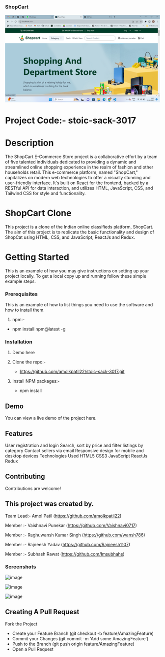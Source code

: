 ### ShopCart

![image](https://github.com/Vaishnavi0717/git_practice_assignmnet1/blob/main/Screenshot%20(278).png)



# Project Code:- stoic-sack-3017

# Description
The ShopCart E-Commerce Store project is a collaborative effort by a team of five talented individuals dedicated to providing a dynamic and streamlined online shopping experience in the realm of fashion and other households retail. This e-commerce platform, named "ShopCart," capitalizes on modern web technologies to offer a visually stunning and user-friendly interface. It's built on React for the frontend, backed by a RESTful API for data interaction, and utilizes HTML, JavaScript, CSS, and Tailwind CSS for style and functionality.

# ShopCart Clone
This project is a clone of the Indian online classifieds platform, ShopCart. The aim of this project is to replicate the basic functionality and design of ShopCat using HTML, CSS, and JavaScript, ReactJs and Redux.

# Getting Started
This is an example of how you may give instructions on setting up your project locally. To get a local copy up and running follow these simple example steps.

### Prerequisites

This is an example of how to list things you need to use the software and how to install them.

1. npm:-
* npm install npm@latest -g


### Installation

1.  Demo here []()

2. Clone the repo:-
   *  https://github.com/amolkpatil22/stoic-sack-3017.git

4. Install NPM packages:-
   * npm install


## Demo
You can view a live demo of the project here. 

## Features
User registration and login
Search, sort by price and filter listings by category
Contact sellers via email
Responsive design for mobile and desktop devices
Technologies Used
HTML5
CSS3
JavaScript
ReactJs
Redux

## Contributing
Contributions are welcome! 

## This project was created by.

Team Lead:- Amol Patil (https://github.com/amolkpatil22)

Member :- Vaishnavi Punekar (https://github.com/Vaishnavi0717)

Member :- Raghuwansh Kumar Singh (https://github.com/wansh786)

Member :- Rajneesh Yadav (https://github.com/Rajneesh1107)

Member :- Subhash Rawat (https://github.com/Imsubhahs)

### Screenshots

![image]()

![image]()

![image]()

## Creating A Pull Request
Fork the Project
* Create your Feature Branch (git checkout -b feature/AmazingFeature)
* Commit your Changes (git commit -m 'Add some AmazingFeature')
* Push to the Branch (git push origin feature/AmazingFeature)
* Open a Pull Request
